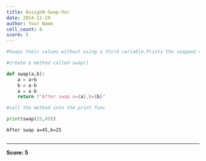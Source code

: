 ```yaml
---
title: Assign9-Swap-Var
date: 2024-11-29
author: Your Name
cell_count: 6
score: 5
---
```


```python
#Swaps their values without using a third variable.Prints the swapped values.
```


```python
#create a method called swap()
```


```python
def swap(a,b):
    a = a+b
    b = a-b
    a = a-b
    return f"After swap a={a},b={b}"
```


```python
#call the method into the print func
```


```python
print(swap(25,45))
```

    After swap a=45,b=25



```python

```


---
**Score: 5**
